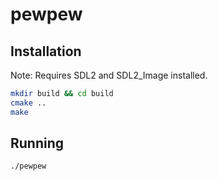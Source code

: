 # pewpew

## Installation

Note: Requires SDL2 and SDL2_Image installed.

```bash
mkdir build && cd build
cmake ..
make 
```

## Running

```bash
./pewpew
```
